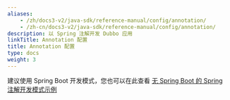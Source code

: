```yaml
---
aliases:
    - /zh/docs3-v2/java-sdk/reference-manual/config/annotation/
    - /zh-cn/docs3-v2/java-sdk/reference-manual/config/annotation/
description: 以 Spring 注解开发 Dubbo 应用
linkTitle: Annotation 配置
title: Annotation 配置
type: docs
weight: 3
---
```


建议使用 Spring Boot 开发模式，您也可以在此查看 <a href="https://github.com/apache/dubbo-samples/tree/master/2-advanced/dubbo-samples-annotation" target="_blank">无 Spring Boot 的 Spring 注解开发模式示例</a>
